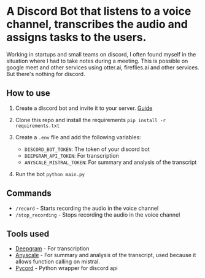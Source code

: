 # A Discord Bot that listens to a voice channel, transcribes the audio and assigns tasks to the users.

Working in startups and small teams on discord, I often found myself in the situation where I had to take notes during a meeting. This is possible on google meet and other services using otter.ai, fireflies.ai and other services. But there's nothing for discord.

## How to use

1. Create a discord bot and invite it to your server. [Guide](https://discordpy.readthedocs.io/en/latest/discord.html)
2. Clone this repo and install the requirements `pip install -r requirements.txt`
3. Create a `.env` file and add the following variables:
    - `DISCORD_BOT_TOKEN`: The token of your discord bot
    - `DEEPGRAM_API_TOKEN`: For transcription
    - `ANYSCALE_MISTRAL_TOKEN`: For summary and analysis of the transcript

4. Run the bot `python main.py`

## Commands

- `/record` - Starts recording the audio in the voice channel
- `/stop_recording` - Stops recording the audio in the voice channel

## Tools used

- [Deepgram](https://www.deepgram.com/) - For transcription
- [Anyscale](https://www.anyscale.com/) - For summary and analysis of the transcript, used because it allows function calling on mistral.
- [Pycord](https://pycord.dev) - Python wrapper for discord api